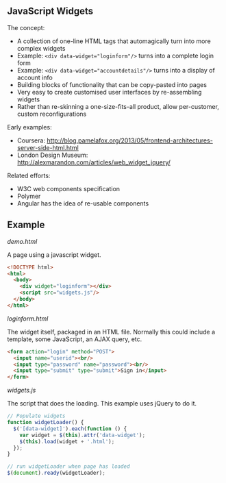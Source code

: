 JavaScript Widgets
------------------

The concept:

  * A collection of one-line HTML tags that automagically turn into more complex widgets
  * Example: ```<div data-widget="loginform"/>``` turns into a complete login form
  * Example: ```<div data-widget="accountdetails"/>``` turns into a display of account info
  * Building blocks of functionality that can be copy-pasted into pages 
  * Very easy to create customised user interfaces by re-assembling widgets
  * Rather than re-skinning a one-size-fits-all product, allow per-customer, custom reconfigurations

Early examples:
   * Coursera: http://blog.pamelafox.org/2013/05/frontend-architectures-server-side-html.html
   * London Design Museum: http://alexmarandon.com/articles/web_widget_jquery/

Related efforts:
   * W3C web components specification
   * Polymer
   * Angular has the idea of re-usable components
  
Example
-------

*demo.html*

A page using a javascript widget.

```html
<!DOCTYPE html>
<html>
  <body>
    <div widget="loginform"></div>
    <script src="widgets.js"/>
  </body>
</html>
```

*loginform.html*

The widget itself, packaged in an HTML file. Normally this could include a template, some JavaScript, an AJAX query, etc.

```html
<form action="login" method="POST">
  <input name="userid"><br/>
  <input type="password" name="password"><br/>
  <input type="submit" type="submit">Sign in</input>
</form>

```

*widgets.js*

The script that does the loading. This example uses jQuery to do it.

```javascript
// Populate widgets
function widgetLoader() {
  $('[data-widget]').each(function () {
    var widget = $(this).attr('data-widget');
    $(this).load(widget + '.html');
  });
}

// run widgetLoader when page has loaded
$(document).ready(widgetLoader);
```    
